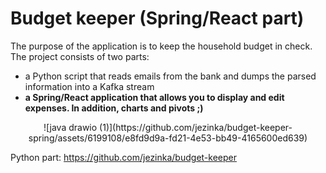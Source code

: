 # Budget keeper (Spring/React part)

The purpose of the application is to keep the household budget in check. The project consists of two parts: 
- a Python script that reads emails from the bank and dumps the parsed information into a Kafka stream 
- **a Spring/React application that allows you to display and edit expenses. In addition, charts and pivots ;)**

<p align="center">
  ![java drawio (1)](https://github.com/jezinka/budget-keeper-spring/assets/6199108/e8fd9d9a-fd21-4e53-bb49-4165600ed639)
</p>

Python part: https://github.com/jezinka/budget-keeper
